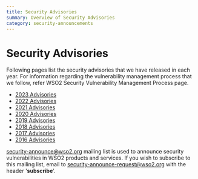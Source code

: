 ```yaml
---
title: Security Advisories
summary: Overview of Security Advisories
category: security-announcements
---
```


# Security Advisories

Following pages list the security advisories that we have released in each year. For information regarding the vulnerability management process that we follow, refer WSO2 Security Vulnerability Management Process page.

* [2023 Advisories]({{#base_path#}}/security-announcements/security-advisories/2023/2023-advisories/)
* [2022 Advisories]({{#base_path#}}/security-announcements/security-advisories/2022/2022-advisories/)
* [2021 Advisories]({{#base_path#}}/security-announcements/security-advisories/2021/2021-advisories/)
* [2020 Advisories]({{#base_path#}}/security-announcements/security-advisories/2020/2020-advisories/)
* [2019 Advisories]({{#base_path#}}/security-announcements/security-advisories/2019/2019-advisories/)
* [2018 Advisories]({{#base_path#}}/security-announcements/security-advisories/2018/2018-advisories/)
* [2017 Advisories]({{#base_path#}}/security-announcements/security-advisories/2017/2017-advisories/)
* [2016 Advisories]({{#base_path#}}/security-announcements/security-advisories/2016/2016-advisories/)

security-announce@wso2.org  mailing list is used to announce security vulnerabilities in WSO2 products and services. If you wish to subscribe to this mailing list, email to <security-announce-request@wso2.org> with the header '**subscribe**'.